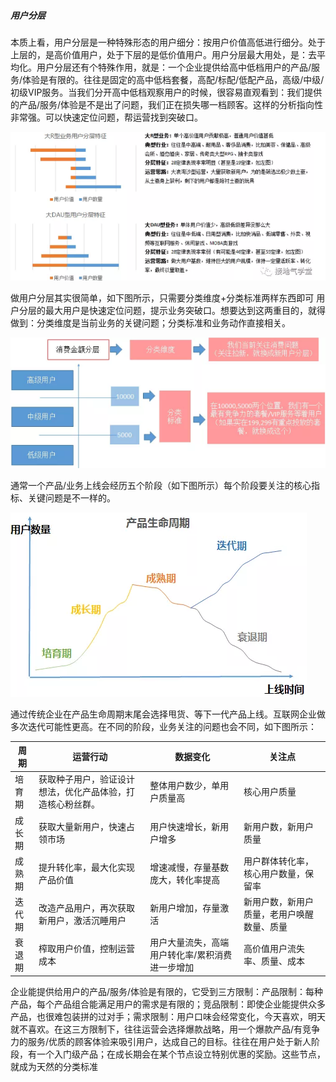 ##### 用户分层

本质上看，用户分层是一种特殊形态的用户细分：按用户价值高低进行细分。处于上层的，是高价值用户，处于下层的是低价值用户。用户分层最大用处，是：去平均化。用户分层还有个特殊作用，就是：一个企业提供给高中低档用户的产品/服务/体验是有限的。往往是固定的高中低档套餐，高配/标配/低配产品，高级/中级/初级VIP服务。当我们分开高中低档观察用户的时候，很容易直观看到：我们提供的产品/服务/体验是不是出了问题，我们正在损失哪一档顾客。这样的分析指向性非常强。可以快速定位问题，帮运营找到突破口。

![](../../picture/1/136.png)

 做用户分层其实很简单，如下图所示，只需要分类维度+分类标准两样东西即可 用户分层的最大用户是快速定位问题，提示业务突破口。想要达到这两重目的，就得做到：分类维度是当前业务的关键问题；分类标准和业务动作直接相关。

![](../../picture/1/137.png)

 通常一个产品/业务上线会经历五个阶段（如下图所示）每个阶段要关注的核心指标、关键问题是不一样的。 

![](../../picture/1/138.png)

 通过传统企业在产品生命周期末尾会选择甩货、等下一代产品上线。互联网企业做多次迭代可能性更高。在不同的阶段，业务关注的问题也会不同，如下图所示： 

| 周期   | 运营行动                                                   | 数据变化                                        | 关注点                                     |
| ------ | ---------------------------------------------------------- | ----------------------------------------------- | ------------------------------------------ |
| 培育期 | 获取种子用户，验证设计想法，优化产品体验，打造核心粉丝群。 | 整体用户数少，单用户质量高                      | 核心用户质量                               |
| 成长期 | 获取大量新用户，快速占领市场                               | 用户快速增长，新用户增多                        | 新用户数，新用户质量                       |
| 成熟期 | 提升转化率，最大化实现产品价值                             | 增速减慢，存量基数庞大，转化率提高              | 用户群体转化率，核心用户数量，保留率       |
| 迭代期 | 改造产品用户，再次获取新用户，激活沉睡用户                 | 新用户增加，存量激活                            | 新用户数，新用户质量，老用户唤醒数量、质量 |
| 衰退期 | 榨取用户价值，控制运营成本                                 | 用户大量流失，高端用户转化率/累积消费进一步增加 | 高价值用户流失率、质量、成本               |

企业能提供给用户的产品/服务/体验是有限的，它受到三方限制：产品限制：每种产品，每个产品组合能满足用户的需求是有限的；竞品限制：即使企业能提供众多产品，也很难包装拼的过对手；需求限制：用户口味会经常变化，今天喜欢，明天就不喜欢。在这三方限制下，往往运营会选择爆款战略，用一个爆款产品/有竞争力的服务/优质的顾客体验来吸引用户，达成自己的目标。往往在用户处于新人阶段，有一个入门级产品；在成长期会在某个节点设立特别优惠的奖励。这些节点，就成为天然的分类标准